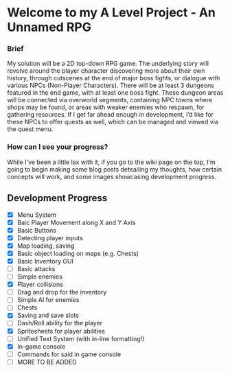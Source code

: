 # Welcome to my A Level Project - An Unnamed RPG  

### Brief  
My solution will be a 2D top-down RPG game. The underlying story will revolve around the player character discovering more about their own history, through cutscenes at the end of major boss fights, or dialogue with various NPCs (Non-Player Characters). There will be at least 3 dungeons featured in the end game, with at least one boss fight. These dungeon areas will be connected via overworld segments, containing NPC towns where shops may be found, or areas with weaker enemies who respawn, for gathering resources. If I get far ahead enough in development, I’d like for these NPCs to offer quests as well, which can be managed and viewed via the quest menu.  

### How can I see your progress?
While I've been a little lax with it, if you go to the wiki page on the top, I'm going to begin making some blog posts deteailing my thoughts, how certain concepts will work, and some images showcasing development progress.

## Development Progress
- [X] Menu System   
- [X] Baic Player Movement along X and Y Axis   
- [X] Basic Buttons    
- [X] Detecting player inputs 
- [X] Map loading, saving  
- [X] Basic object loading on maps (e.g. Chests)  
- [X] Basic Inventory GUI 
- [ ] Basic attacks
- [ ] Simple enemies 
- [X] Player collisions 
- [ ] Drag and drop for the inventory 
- [ ] Simple AI for enemies
- [ ] Chests 
- [X] Saving and save slots 
- [ ] Dash/Roll ability for the player
- [X] Spritesheets for player abilities
- [ ] Unified Text System (with in-line formatting!)
- [X] In-game console
- [ ] Commands for said in game console 
- [ ] MORE TO BE ADDED
